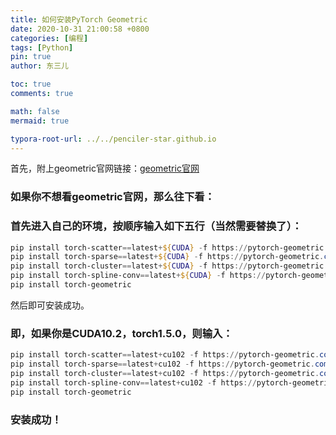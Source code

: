 ```yaml
---
title: 如何安装PyTorch Geometric
date: 2020-10-31 21:00:58 +0800
categories: [编程]
tags: [Python]
pin: true
author: 东三儿

toc: true
comments: true

math: false
mermaid: true

typora-root-url: ../../penciler-star.github.io
---
```


首先，附上geometric官网链接：[geometric官网](https://pytorch-geometric.readthedocs.io/en/latest/notes/installation.html)

### 如果你不想看geometric官网，那么往下看：

### 首先进入自己的环境，按顺序输入如下五行（当然需要替换了）：

```powershell
pip install torch-scatter==latest+${CUDA} -f https://pytorch-geometric.com/whl/torch-${TORCH}.html
pip install torch-sparse==latest+${CUDA} -f https://pytorch-geometric.com/whl/torch-${TORCH}.html
pip install torch-cluster==latest+${CUDA} -f https://pytorch-geometric.com/whl/torch-${TORCH}.html
pip install torch-spline-conv==latest+${CUDA} -f https://pytorch-geometric.com/whl/torch-${TORCH}.html
pip install torch-geometric
```

然后即可安装成功。

### 即，如果你是CUDA10.2，torch1.5.0，则输入：

```powershell
pip install torch-scatter==latest+cu102 -f https://pytorch-geometric.com/whl/torch-1.5.0.html
pip install torch-sparse==latest+cu102 -f https://pytorch-geometric.com/whl/torch-1.5.0.html
pip install torch-cluster==latest+cu102 -f https://pytorch-geometric.com/whl/torch-1.5.0.html
pip install torch-spline-conv==latest+cu102 -f https://pytorch-geometric.com/whl/torch-1.5.0.html
pip install torch-geometric
```

### 安装成功！